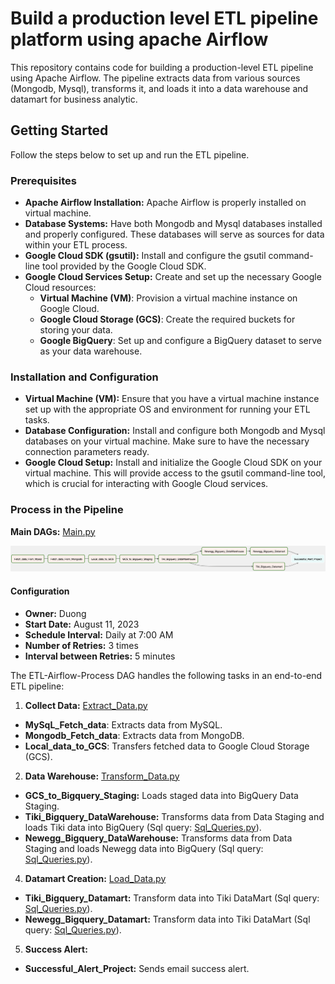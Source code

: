 # Build a production level ETL pipeline platform using apache Airflow 

This repository contains code for building a production-level ETL pipeline using Apache Airflow. The pipeline extracts data from various sources (Mongodb, Mysql), transforms it, and loads it into a data warehouse and datamart for business analytic.

## Getting Started

Follow the steps below to set up and run the ETL pipeline.

### Prerequisites

- **Apache Airflow Installation:** Apache Airflow is properly installed on virtual machine.
- **Database Systems:** Have both Mongodb and Mysql databases installed and properly configured. These databases will serve as sources for data within your ETL process.
- **Google Cloud SDK (gsutil):** Install and configure the gsutil command-line tool provided by the Google Cloud SDK.
- **Google Cloud Services Setup:** Create and set up the necessary Google Cloud resources:
    - **Virtual Machine (VM)**: Provision a virtual machine instance on Google Cloud.
    - **Google Cloud Storage (GCS)**: Create the required buckets for storing your data.
    - **Google BigQuery**: Set up and configure a BigQuery dataset to serve as your data warehouse.

### Installation and Configuration

- **Virtual Machine (VM):** Ensure that you have a virtual machine instance set up with the appropriate OS and environment for running your ETL tasks.
- **Database Configuration:** Install and configure both Mongodb and Mysql databases on your virtual machine. Make sure to have the necessary connection parameters ready.
- **Google Cloud Setup:** Install and initialize the Google Cloud SDK on your virtual machine. This will provide access to the gsutil command-line tool, which is crucial for interacting with Google Cloud services.

### Process in the Pipeline

**Main DAGs:**
[Main.py](./src/dags/main.py)

![Alt text](image.png)

#### Configuration

- **Owner:** Duong
- **Start Date:** August 11, 2023
- **Schedule Interval:** Daily at 7:00 AM
- **Number of Retries:** 3 times
- **Interval between Retries:** 5 minutes

The ETL-Airflow-Process DAG handles the following tasks in an end-to-end ETL pipeline:

1. __Collect Data:__ [Extract_Data.py](./src/plugin/Extract_Data.py)
- **MySqL_Fetch_data**: Extracts data from MySQL.
- **Mongodb_Fetch_data**: Extracts data from MongoDB.
- **Local_data_to_GCS**: Transfers fetched data to Google Cloud Storage (GCS).
2. __Data Warehouse:__ [Transform_Data.py](./src/plugin/Transform_Data.py)
- **GCS_to_Bigquery_Staging:** Loads staged data into BigQuery Data Staging.
- **Tiki_Bigquery_DataWarehouse:** Transforms data from Data Staging and loads Tiki data into BigQuery
(Sql query: [Sql_Queries.py](./src/plugin/Sql_Queries.py)).
- **Newegg_Bigquery_DataWarehouse:** Transforms data from Data Staging and loads Newegg data into BigQuery
(Sql query: [Sql_Queries.py](./src/plugin/Sql_Queries.py)).
4. __Datamart Creation:__ [Load_Data.py](./src/plugin/Load_Data.py)
- **Tiki_Bigquery_Datamart:** Transform data into Tiki DataMart
(Sql query: [Sql_Queries.py](./src/plugin/Sql_Queries.py)).
- **Newegg_Bigquery_Datamart:** Transform data into Tiki DataMart
(Sql query: [Sql_Queries.py](./src/plugin/Sql_Queries.py)).
5. __Success Alert:__ 
- **Successful_Alert_Project:** Sends email success alert.




